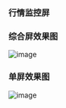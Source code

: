 ### 行情监控屏

### 综合屏效果图
![image](https://github.com/shiyu23/options_trading_screen/blob/master/pictures/mixed.gif)

### 单屏效果图
![image](https://github.com/shiyu23/options_trading_screen/blob/master/pictures/single.gif)
